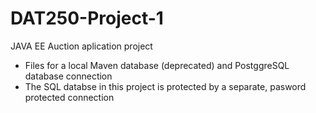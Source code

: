 # DAT250-Project-1
JAVA EE Auction aplication project
* Files for a local Maven database (deprecated) and PostggreSQL database connection
* The SQL databse in this project is protected by a separate, pasword protected connection
 
